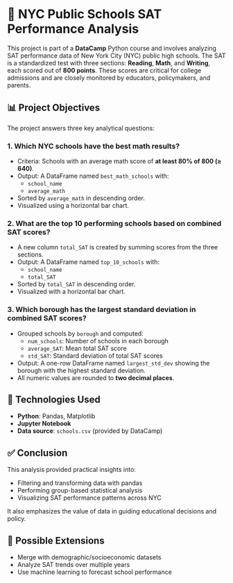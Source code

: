 # 🧠 NYC Public Schools SAT Performance Analysis

This project is part of a **DataCamp** Python course and involves analyzing SAT performance data of New York City (NYC) public high schools. The SAT is a standardized test with three sections: **Reading**, **Math**, and **Writing**, each scored out of **800 points**. These scores are critical for college admissions and are closely monitored by educators, policymakers, and parents.

## 📊 Project Objectives

The project answers three key analytical questions:

### 1. Which NYC schools have the best math results?

- Criteria: Schools with an average math score of **at least 80% of 800 (≥ 640)**.
- Output: A DataFrame named `best_math_schools` with:
  - `school_name`
  - `average_math`
- Sorted by `average_math` in descending order.
- Visualized using a horizontal bar chart.

### 2. What are the top 10 performing schools based on combined SAT scores?

- A new column `total_SAT` is created by summing scores from the three sections.
- Output: A DataFrame named `top_10_schools` with:
  - `school_name`
  - `total_SAT`
- Sorted by `total_SAT` in descending order.
- Visualized with a horizontal bar chart.

### 3. Which borough has the largest standard deviation in combined SAT scores?

- Grouped schools by `borough` and computed:
  - `num_schools`: Number of schools in each borough
  - `average_SAT`: Mean total SAT score
  - `std_SAT`: Standard deviation of total SAT scores
- Output: A one-row DataFrame named `largest_std_dev` showing the borough with the highest standard deviation.
- All numeric values are rounded to **two decimal places**.

## 🧰 Technologies Used

- **Python**: Pandas, Matplotlib
- **Jupyter Notebook**
- **Data source**: `schools.csv` (provided by DataCamp)

## ✅ Conclusion

This analysis provided practical insights into:

- Filtering and transforming data with pandas
- Performing group-based statistical analysis
- Visualizing SAT performance patterns across NYC

It also emphasizes the value of data in guiding educational decisions and policy.

## 🚀 Possible Extensions

- Merge with demographic/socioeconomic datasets
- Analyze SAT trends over multiple years
- Use machine learning to forecast school performance


